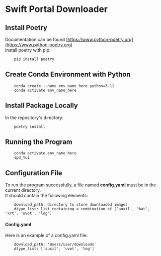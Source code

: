 # Swift Portal Downloader  
## Install Poetry  
Documentation can be found [https://www.python-poetry.org](https://www.python-poetry.org)  
Install poetry with pip: 
```
    pip install poetry
```
## Create Conda Environment with Python
```
    conda create --name env_name_here python=3.11
    conda activate env_name_here
```
## Install Package Locally  
In the repository's directory:
```
    poetry install
```
## Running the Program  
```
    conda activate env_name_here
    spd_tui
```
## Configuration File
To run the program successfully, a file named **config.yaml** must be in the current directory.  
It should contain the following elements:
```
    download_path: directory to store downloaded images  
    dtype_list: list containing a combination of ['auxil', 'bat', 'xrt', 'uvot', 'log']  
```
#### Config.yaml
Here is an example of a config.yaml file:
```
    download_path: 'Users/user/downloads'
    dtype_list: ['auxil', 'uvot', 'log']  
```
